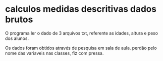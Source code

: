 # calculos medidas descritivas dados brutos

O programa ler o dado de 3 arquivos txt, referente as idades, altura e peso dos alunos.

Os dados foram obtidos através de pesquisa em sala de aula. perdão pelo nome das variaveis nas classes, fiz com pressa.
